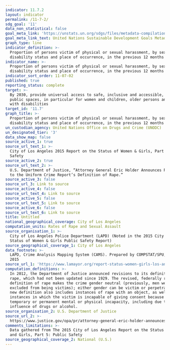 ```yaml
---
indicator: 11.7.2
layout: indicator
permalink: /11-7-2/
sdg_goal: '11'
data_non_statistical: false
goal_meta_link: 'https://unstats.un.org/sdgs/files/metadata-compilation/Metadata-Goal-11.pdf'
goal_meta_link_text: United Nations Sustainable Development Goals Metadata (PDF 4.0 MB)
graph_type: line
indicator_definition: >-
  Proportion of persons victim of physical or sexual harassment, by sex, age,
  disability status and place of occurrence, in the previous 12 months
indicator_name: >-
  Proportion of persons victim of physical or sexual harassment, by sex, age,
  disability status and place of occurrence, in the previous 12 months
indicator_sort_order: 11-07-02
published: true
reporting_status: complete
target: >-
  By 2030, provide universal access to safe, inclusive and accessible, green and
  public spaces, in particular for women and children, older persons and persons
  with disabilities
target_id: '11.7'
graph_title: >-
  Proportion of persons victim of physical or sexual harassment, by sex, age,
  disability status and place of occurrence, in the previous 12 months
un_custodian_agency: United Nations Office on Drugs and Crime (UNODC)
un_designated_tier: '3'
data_show_map: false
source_active_1: true
source_url_text_1: >-
  City of Los Angeles 2015 Report on the Status of Women & Girls, Part 5: Public
  Safety
source_active_2: true
source_url_text_2: >-
  U.S. Department of Justice, “Attorney General Eric Holder Announces Revisions
  to the Uniform Crime Report’s Definition of Rape.”
source_active_3: false
source_url_3: Link to source
source_active_4: false
source_url_text_4: Link to source
source_active_5: false
source_url_text_5: Link to source
source_active_6: false
source_url_text_6: Link to source
title: Untitled
national_geographical_coverage: City of Los Angeles
computation_units: Rates of Rape and Sexual Assault
source_organisation_1: >-
  City of Los Angeles Police Department (LAPD) (Noted in the 2015 City of LA
  Status of Women & Girls Public Safety Report)
source_geographical_coverage_1: City of Los Angeles
data_footnote: >-
  LAPD, Crime Analysis Mapping System (CAMS). Prepared by COMPSTAT/SPU, Aug. 19,
  2015
source_url_1: 'https://www.lamayor.org/report-status-women-girls-los-angeles'
computation_definitions: >-
  In 2012, the Department of Justice announced revisions to its definition of
  rape, which had not been updated since 1929. The revised, federally recognized
  definition of rape makes the crime gender neutral (previously, men were
  excluded from being victims); either gender can be victim or perpetrator. The
  new definition also includes instances of rape with an object, as well as
  instances in which the victim is incapable of giving consent because of
  temporary or permanent mental or physical incapacity, including due to the
  influence of drugs or alcohol.
source_organisation_2: U.S. Department of Justice
source_url_2: >-
  https://www.justice.gov/opa/pr/attorney-general-eric-holder-announces-revisions-uniform-crime-report-s-definition-rape
comments_limitations: >-
  Data gathered from The 2015 City of Los Angeles Report on the Status of Women
  and Girls, Part 5: Public Safety
source_geographical_coverage_2: National (U.S.)
---
```

